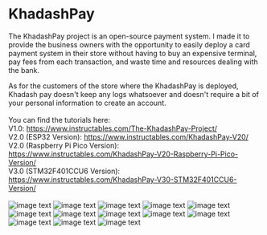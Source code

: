 # KhadashPay
The KhadashPay project is an open-source payment system. I made it to provide the business owners with the opportunity to easily deploy a card payment system in their store without having to buy an expensive terminal, pay fees from each transaction, and waste time and resources dealing with the bank.

As for the customers of the store where the KhadashPay is deployed, Khadash pay doesn't keep any logs whatsoever and doesn't require a bit of your personal information to create an account.
</br></br>
You can find the tutorials here:
</br>
V1.0: https://www.instructables.com/The-KhadashPay-Project/
</br>
V2.0 (ESP32 Version): https://www.instructables.com/KhadashPay-V20/
</br>
V2.0 (Raspberry Pi Pico Version): https://www.instructables.com/KhadashPay-V20-Raspberry-Pi-Pico-Version/
</br>
V3.0 (STM32F401CCU6 Version): https://www.instructables.com/KhadashPay-V30-STM32F401CCU6-Version/
</br></br>
![image text](https://github.com/Northstrix/KhadashPay/blob/main/V3.0/STM32F401CCU6_Version/Pictures/IMG_20230421_153658.jpg)
![image text](https://github.com/Northstrix/KhadashPay/blob/main/V2.0/Raspberry_Pi_Pico_Version/Pictures/IMG_20230403_140711.jpg)
![image text](https://github.com/Northstrix/KhadashPay/blob/main/V2.0/Raspberry_Pi_Pico_Version/Pictures/IMG_20230403_141928_hdr.jpg)
![image text](https://github.com/Northstrix/KhadashPay/blob/main/V2.0/Raspberry_Pi_Pico_Version/Pictures/IMG_20230403_142428_hdr.jpg)
![image text](https://github.com/Northstrix/KhadashPay/blob/main/V2.0/Raspberry_Pi_Pico_Version/Pictures/IMG_20230403_142821_hdr.jpg)
![image text](https://github.com/Northstrix/KhadashPay/blob/main/V2.0/Raspberry_Pi_Pico_Version/Pictures/IMG_20230403_143129_hdr.jpg)
![image text](https://github.com/Northstrix/KhadashPay/blob/main/V2.0/ESP32_Version/Pictures/IMG_20230318_131150.jpg)
![image text](https://github.com/Northstrix/KhadashPay/blob/main/V2.0/ESP32_Version/Pictures/IMG_20230318_140032_hdr.jpg)
![image text](https://github.com/Northstrix/KhadashPay/blob/main/V2.0/ESP32_Version/Pictures/IMG_20230318_134810_hdr.jpg)
![image text](https://github.com/Northstrix/KhadashPay/blob/main/V2.0/ESP32_Version/Pictures/IMG_20230318_132926.jpg)
![image text](https://github.com/Northstrix/KhadashPay/blob/main/V2.0/ESP32_Version/Pictures/IMG_20230318_133751_hdr.jpg)
![image text](https://github.com/Northstrix/KhadashPay/blob/main/V2.0/ESP32_Version/Pictures/IMG_20230318_134043.jpg)
![image text](https://github.com/Northstrix/KhadashPay/blob/main/V2.0/ESP32_Version/Pictures/IMG_20230318_134312.jpg)
